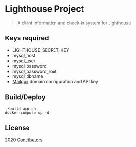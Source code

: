 # Lighthouse Project

> A client information and check-in system for Lighthouse


## Keys required
- LIGHTHOUSE_SECRET_KEY
- mysql_host
- mysql_user
- mysql_password
- mysql_password_root
- mysql_dbname
- [Mailgun](https://www.mailgun.com/) domain configuration and API key

## Build/Deploy
```
./build-app.sh
docker-compose up -d
```

## License

2020 [Contributors](https://github.com/le717/lighthouse/graphs/contributors)
